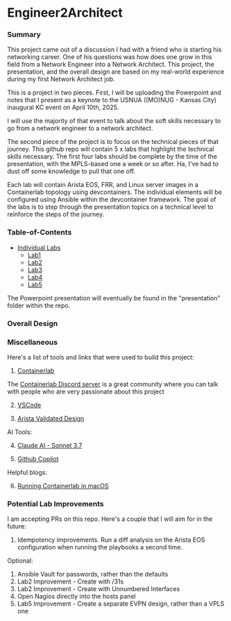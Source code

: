 # Engineer2Architect

### Summary

This project came out of a discussion I had with a friend who is starting his networking career. One of his questions was how does one grow in this field from a Network Engineer into a Network Architect. This project, the presentation, and the overall design are based on my real-world experience during my first Network Architect job.

This is a project in two pieces. First, I will be uploading the Powerpoint and notes that I present as a keynote to the USNUA ((MO)NUG - Kansas City) inaugural KC event on April 10th, 2025.

I will use the majority of that event to talk about the soft skills necessary to go from a network engineer to a network architect.

The second piece of the project is to focus on the technical pieces of that journey. This github repo will contain 5 x labs that highlight the technical skills necessary. The first four labs should be complete by the time of the presentation, with the MPLS-based one a week or so after. Ha, I've had to dust off some knowledge to pull that one off.

Each lab will contain Arista EOS, FRR, and Linux server images in a Containerlab topology using devcontainers. The individual elements will be configured using Ansible within the devcontainer framework. The goal of the labs is to step through the presentation topics on a technical level to reinforce the steps of the journey.

### Table-of-Contents

- [Individual Labs](#Table-of-Contents)
  - [Lab1](https://github.com/chronot1995/Engineer2Architect/blob/main/lab1/README.md)
  - [Lab2](https://github.com/chronot1995/Engineer2Architect/blob/main/lab2/README.md)
  - [Lab3](https://github.com/chronot1995/Engineer2Architect/blob/main/lab3/README.md)
  - [Lab4](https://github.com/chronot1995/Engineer2Architect/blob/main/lab4/README.md)
  - [Lab5](https://github.com/chronot1995/Engineer2Architect/blob/main/lab5/README.md)

The Powerpoint presentation will eventually be found in the "presentation" folder within the repo.

### Overall Design

### Miscellaneous

Here's a list of tools and links that were used to build this project:

1. [Containerlab](https://containerlab.dev)

The [Containerlab Discord server](https://containerlab.dev/community/#discord) is a great community where you can talk with people who are very passionate about this project

2. [VSCode](https://code.visualstudio.com)

3. [Arista Validated Design](https://arista-netdevops-community.github.io/avd-cEOS-Lab/quickStart/)

AI Tools:

4. [Claude AI - Sonnet 3.7](http://www.claude.ai)

5. [Github Copilot](https://github.com/features/copilot)

Helpful blogs:

6. [Running Containerlab in macOS](https://www.packetswitch.co.uk/running-containerlab-in-macos-cisco-iol-ceos-2/)

### Potential Lab Improvements

I am accepting PRs on this repo. Here's a couple that I will aim for in the future:

1. Idempotency improvements. Run a diff analysis on the Arista EOS configuration when running the playbooks a second time.

Optional:

1. Ansible Vault for passwords, rather than the defaults
2. Lab2 Improvement - Create with /31s
3. Lab2 Improvement - Create with Unnumbered Interfaces
4. Open Nagios directly into the hosts panel
5. Lab5 Improvement - Create a separate EVPN design, rather than a VPLS one
